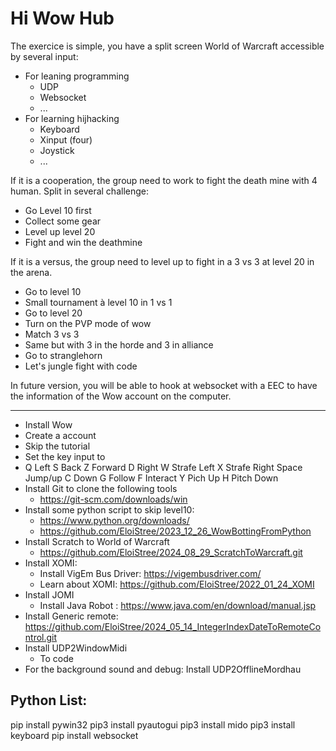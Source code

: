 # Hi Wow Hub

The exercice is simple, you have a split screen World of Warcraft accessible by several input:
- For leaning programming
  - UDP
  - Websocket
  - ...
- For learning hijhacking
  - Keyboard
  - Xinput (four)
  - Joystick
  - ...


If it is a cooperation, the group need to work to fight the death mine with 4 human.
Split in several challenge: 
- Go Level 10 first
- Collect some gear
- Level up level 20
- Fight and win the deathmine

If it is a versus, the group need to level up to fight in a 3 vs 3 at level 20 in the arena.
- Go to level 10 
- Small tournament à level 10 in 1 vs 1
- Go to level 20
- Turn on the PVP mode of wow
- Match 3 vs 3
- Same but with 3 in the horde and 3 in alliance
- Go to stranglehorn
- Let's jungle fight with code

In future version, you will be able to hook at websocket with a EEC to have the information of the Wow account on the computer.


------------------------

- Install Wow
- Create a account
- Skip the tutorial
- Set the key input to
- Q Left S Back Z Forward D Right W Strafe Left X Strafe Right  Space Jump/up  C Down   G Follow  F Interact  Y Pich Up  H Pitch Down
- Install Git to clone the following tools
  - https://git-scm.com/downloads/win
- Install some python script to skip level10:
  - https://www.python.org/downloads/ 
  - https://github.com/EloiStree/2023_12_26_WowBottingFromPython
- Install Scratch to World of Warcraft
  - https://github.com/EloiStree/2024_08_29_ScratchToWarcraft.git 
- Install XOMI:
  - Install VigEm Bus Driver: https://vigembusdriver.com/
  - Learn about XOMI: https://github.com/EloiStree/2022_01_24_XOMI
- Install JOMI
  - Install Java Robot : https://www.java.com/en/download/manual.jsp
- Install Generic remote: https://github.com/EloiStree/2024_05_14_IntegerIndexDateToRemoteControl.git
- Install UDP2WindowMidi
  - To code
- For the background sound and debug: Install UDP2OfflineMordhau





## Python List:
pip install pywin32
pip3 install pyautogui
pip3 install mido
pip3 install keyboard
pip install websocket



